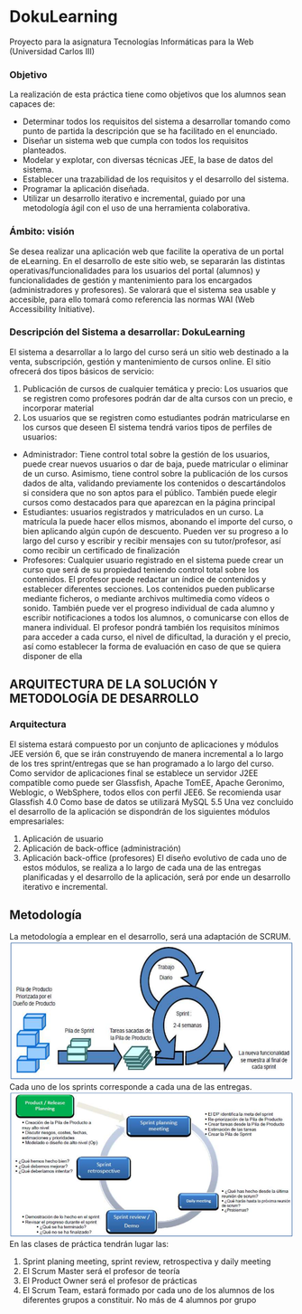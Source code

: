 # DokuLearning
Proyecto para la asignatura Tecnologías Informáticas para la Web (Universidad Carlos III)

### Objetivo
La realización de esta práctica tiene como objetivos que los alumnos sean capaces de: 
* Determinar todos los requisitos del sistema a desarrollar tomando como punto de partida la descripción que se ha facilitado en el enunciado. 
* Diseñar un sistema web que cumpla con todos los requisitos planteados. 
* Modelar y explotar, con diversas técnicas JEE, la base de datos del sistema. 
* Establecer una trazabilidad de los requisitos y el desarrollo del sistema. 
* Programar la aplicación diseñada. 
* Utilizar un desarrollo iterativo e incremental, guiado por una metodología ágil con el uso de una herramienta colaborativa.

### Ámbito: visión
Se desea realizar una aplicación web que facilite la operativa de un portal de eLearning.
En el desarrollo de este sitio web, se separarán las distintas operativas/funcionalidades para los usuarios del portal (alumnos) y funcionalidades de gestión y mantenimiento para los encargados  (administradores y
profesores).
Se valorará que el sistema sea usable y accesible, para ello tomará como referencia las normas WAI (Web Accessibility Initiative).

### Descripción del Sistema a desarrollar: DokuLearning
El sistema a desarrollar a lo largo del curso será un sitio web destinado a la venta, subscripción, gestión y mantenimiento de cursos online. El sitio ofrecerá dos tipos básicos de servicio:
1. Publicación de cursos de cualquier temática y precio: Los usuarios que se registren como profesores
podrán dar de alta cursos con un precio, e incorporar material
2. Los usuarios que se registren como estudiantes podrán matricularse en los cursos que deseen
El sistema tendrá varios tipos de perfiles de usuarios:
* Administrador: Tiene control total sobre la gestión de los usuarios, puede crear nuevos usuarios o dar de baja, puede matricular o eliminar de un curso. Asimismo, tiene control sobre la publicación de los cursos dados de alta, validando previamente los contenidos o descartándolos si considera que no son aptos para el público. También puede elegir cursos como destacados para que aparezcan en la página principal
* Estudiantes: usuarios registrados y matriculados en un curso. La matrícula la puede hacer ellos mismos, abonando el importe del curso, o bien aplicando algún cupón de descuento. Pueden ver su progreso a lo largo del curso y escribir y recibir mensajes con su tutor/profesor, así como recibir un certificado de finalización
* Profesores: Cualquier usuario registrado en el sistema puede crear un curso que será de su propiedad teniendo control total sobre los contenidos. El profesor puede redactar un índice de contenidos y establecer diferentes secciones. Los contenidos pueden publicarse mediante ficheros, o mediante archivos multimedia como vídeos o sonido. También puede ver el progreso individual de cada alumno y escribir notificaciones a todos los alumnos, o comunicarse con ellos de manera individual. El profesor pondrá también los requisitos mínimos para acceder a cada curso, el nivel de dificultad, la duración y el precio, así como establecer la forma de evaluación en caso de que se
quiera disponer de ella

## ARQUITECTURA DE LA SOLUCIÓN Y METODOLOGÍA  DE DESARROLLO
### Arquitectura
El sistema estará compuesto por un conjunto de aplicaciones y módulos JEE versión 6, que se irán construyendo de manera incremental a lo largo de los tres sprint/entregas que se han programado a lo largo del curso.
Como servidor de aplicaciones final se establece un servidor J2EE compatible como puede ser Glassfish, Apache TomEE, Apache Geronimo, Weblogic, o WebSphere, todos ellos con perfil JEE6. 
Se recomienda usar Glassfish 4.0 
Como base de datos se utilizará MySQL 5.5
Una vez concluido el desarrollo de la aplicación se dispondrán de los siguientes módulos empresariales:
1. Aplicación de usuario
2. Aplicación de back-office (administración)
3. Aplicación back-office (profesores)
El diseño evolutivo de cada uno de estos módulos, se realiza a lo largo de cada una de las entregas planificadas y el desarrollo de la aplicación, será por ende un desarrollo iterativo e incremental.

## Metodología
La metodología a emplear en el desarrollo, será una adaptación de SCRUM.
![](/img/img1.png?raw=true)
Cada uno de los sprints corresponde a cada una de las entregas. 
![](/img/img2.png?raw=true)
En las clases de práctica tendrán lugar las:
1. Sprint planing meeting, sprint review, retrospectiva y daily meeting
2. El Scrum Master será el profesor de teoría
3. El Product Owner será el profesor de prácticas
4. El Scrum Team, estará formado por cada uno de los alumnos de los diferentes grupos a constituir. 
No más de 4 alumnos por grupo
